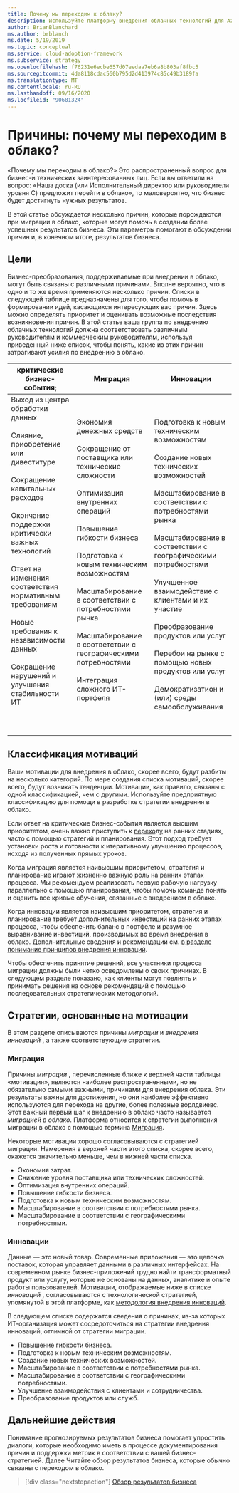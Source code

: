 ```yaml
---
title: Почему мы переходим к облаку?
description: Используйте платформу внедрения облачных технологий для Azure, чтобы понять, что может поспособствовать миграции в облако, которое поможет получить более успешные бизнес-результаты.
author: BrianBlanchard
ms.author: brblanch
ms.date: 5/19/2019
ms.topic: conceptual
ms.service: cloud-adoption-framework
ms.subservice: strategy
ms.openlocfilehash: f76231e6ecbe657d07eedaa7eb6a8b803af8fbc5
ms.sourcegitcommit: 4da8118cdac560b795d2d413974c85c49b3189fa
ms.translationtype: MT
ms.contentlocale: ru-RU
ms.lasthandoff: 09/16/2020
ms.locfileid: "90681324"
---
```

# <a name="motivations-why-are-we-moving-to-the-cloud"></a>Причины: почему мы переходим в облако?

«Почему мы переходим в облако?» Это распространенный вопрос для бизнес-и технических заинтересованных лиц. Если вы ответили на вопрос: «Наша доска (или Исполнительный директор или руководители уровня C) предложит перейти в облако», то маловероятно, что бизнес будет достигнуть нужных результатов.

В этой статье обсуждается несколько причин, которые порождаются при миграции в облако, которые могут помочь в создании более успешных результатов бизнеса. Эти параметры помогают в обсуждении причин и, в конечном итоге, результатов бизнеса.

## <a name="motivations"></a>Цели

Бизнес-преобразования, поддерживаемые при внедрении в облако, могут быть связаны с различными причинами. Вполне вероятно, что в одно и то же время применяются несколько причин. Списки в следующей таблице предназначены для того, чтобы помочь в формировании идей, касающихся интересующих вас причин. Здесь можно определять приоритет и оценивать возможные последствия возникновения причин. В этой статье ваша группа по внедрению облачных технологий должна соответствовать различным руководителям и коммерческим руководителям, используя приведенный ниже список, чтобы понять, какие из этих причин затрагивают усилия по внедрению в облако.

| критические бизнес-события; | Миграция | Инновации |
|---|---|---|
| Выход из центра обработки данных <br><br> Слияние, приобретение или дивеституре <br><br> Сокращение капитальных расходов <br><br> Окончание поддержки критически важных технологий <br><br> Ответ на изменения соответствия нормативным требованиям <br><br> Новые требования к независимости данных <br><br> Сокращение нарушений и улучшения стабильности ИТ <br><br> <br><br> | Экономия денежных средств <br><br> Сокращение от поставщика или технические сложности <br><br> Оптимизация внутренних операций <br><br> Повышение гибкости бизнеса <br><br> Подготовка к новым техническим возможностям <br><br> Масштабирование в соответствии с потребностями рынка <br><br> Масштабирование в соответствии с географическими потребностями <br><br> Интеграция сложного ИТ-портфеля <br><br> | Подготовка к новым техническим возможностям <br><br> Создание новых технических возможностей <br><br> Масштабирование в соответствии с потребностями рынка <br><br> Масштабирование в соответствии с географическими потребностями <br><br> Улучшенное взаимодействие с клиентами и их участие <br><br> Преобразование продуктов или услуг <br><br> Перебои на рынке с помощью новых продуктов или услуг <br><br> Демократизатион и (или) среды самообслуживания |

## <a name="classify-your-motivations"></a>Классификация мотиваций

Ваши мотивации для внедрения в облако, скорее всего, будут разбиты на несколько категорий. По мере создания списка мотиваций, скорее всего, будут возникать тенденции. Мотивации, как правило, связаны с одной классификацией, чем с другими. Используйте предприятную классификацию для помощи в разработке стратегии внедрения в облако.

Если ответ на критические бизнес-события является высшим приоритетом, очень важно приступить к [переходу](../get-started/migrate.md) на ранних стадиях, часто с помощью стратегий и планирования. Этот подход требует установки роста и готовности к итеративному улучшению процессов, исходя из полученных прямых уроков.

Когда миграция является наивысшим приоритетом, стратегия и планирование играют жизненно важную роль на ранних этапах процесса. Мы рекомендуем реализовать первую рабочую нагрузку параллельно с помощью планирования, чтобы помочь команде понять и оценить все кривые обучения, связанные с внедрением в облаке.

Когда инновации является наивысшим приоритетом, стратегия и планирование требует дополнительных инвестиций на ранних этапах процесса, чтобы обеспечить баланс в портфеле и разумное выравнивание инвестиций, производимых во время внедрения в облако. Дополнительные сведения и рекомендации см. [в разделе понимание принципов внедрения инноваций](../get-started/innovate.md).

Чтобы обеспечить принятие решений, все участники процесса миграции должны были четко осведомлены о своих причинах. В следующем разделе показано, как клиенты могут повлиять и принимать решения на основе рекомендаций с помощью последовательных стратегических методологий.

## <a name="motivation-driven-strategies"></a>Стратегии, основанные на мотивации

В этом разделе описываются причины *миграции* и *внедрения инноваций* , а также соответствующие стратегии.

### <a name="migration"></a>Миграция

Причины *миграции* , перечисленные ближе к верхней части таблицы «мотивация», являются наиболее распространенными, но не обязательно самыми важными, причинами для внедрения облака. Эти результаты важны для достижения, но они наиболее эффективно используются для перехода на другие, более полезные ворлдвиевс. Этот важный первый шаг к внедрению в облако часто называется *миграцией в облако*. Платформа относится к стратегии выполнения миграции в облако с помощью термина [Миграция](../get-started/migrate.md).

Некоторые мотивации хорошо согласовываются с стратегией миграции. Намерения в верхней части этого списка, скорее всего, окажется значительно меньше, чем в нижней части списка.

- Экономия затрат.
- Снижение уровня поставщика или технических сложностей.
- Оптимизация внутренних операций.
- Повышение гибкости бизнеса.
- Подготовка к новым техническим возможностям.
- Масштабирование в соответствии с потребностями рынка.
- Масштабирование в соответствии с географическими потребностями.

### <a name="innovation"></a>Инновации

Данные — это новый товар. Современные приложения — это цепочка поставок, которая управляет данными в различных интерфейсах. На современном рынке бизнес-приложений трудно найти трансформатный продукт или услугу, которые не основаны на данных, аналитике и опыте работы пользователей. Мотивации, отображаемые ниже в списке *инноваций* , согласовываются с технологической стратегией, упомянутой в этой платформе, как [методология внедрения инноваций](../get-started/innovate.md).

В следующем списке содержатся сведения о причинах, из-за которых ИТ-организация может сосредоточиться на стратегии внедрения инноваций, отличной от стратегии миграции.

- Повышение гибкости бизнеса.
- Подготовка к новым техническим возможностям.
- Создание новых технических возможностей.
- Масштабирование в соответствии с потребностями рынка.
- Масштабирование в соответствии с географическими потребностями.
- Улучшение взаимодействия с клиентами и сотрудничества.
- Преобразование продуктов или служб.

## <a name="next-steps"></a>Дальнейшие действия

Понимание прогнозируемых результатов бизнеса помогает упростить диалоги, которые необходимо иметь в процессе документирования причин и поддержки метрик в соответствии с вашей бизнес-стратегией. Далее Читайте обзор результатов бизнеса, которые обычно связаны с переходом в облако.

> [!div class="nextstepaction"]
> [Обзор результатов бизнеса](./business-outcomes/index.md)
